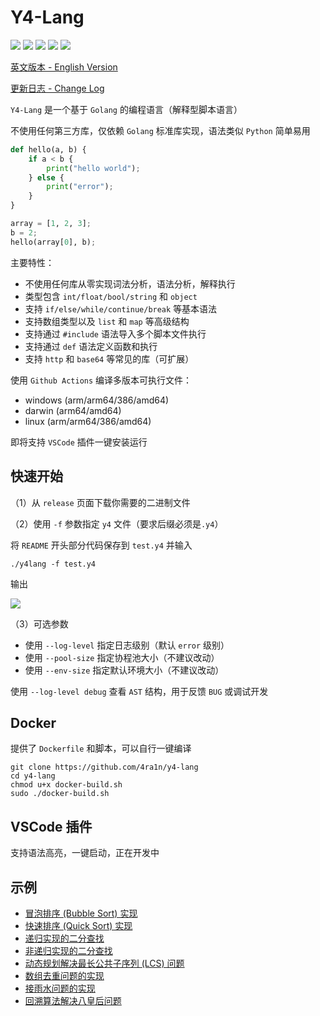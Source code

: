 # Y4-Lang

![](https://img.shields.io/github/license/4ra1n/y4-lang)
![](https://img.shields.io/github/languages/top/4ra1n/y4-lang)
![](https://img.shields.io/github/v/release/4ra1n/y4-lang)
![](https://img.shields.io/github/actions/workflow/status/4ra1n/y4-lang/y4-lang.yml?branch=master)
![](https://img.shields.io/badge/Code%20Lines-7929-blue)

[英文版本 - English Version](README-en.md)

[更新日志 - Change Log](CHANGELOG.md)

`Y4-Lang` 是一个基于 `Golang` 的编程语言（解释型脚本语言）

不使用任何第三方库，仅依赖 `Golang` 标准库实现，语法类似 `Python` 简单易用

```python
def hello(a, b) {
    if a < b {
        print("hello world");
    } else {
        print("error");    
    }
}

array = [1, 2, 3];
b = 2;
hello(array[0], b);
```

主要特性：
- 不使用任何库从零实现词法分析，语法分析，解释执行
- 类型包含 `int/float/bool/string` 和 `object`
- 支持 `if/else/while/continue/break` 等基本语法
- 支持数组类型以及 `list` 和 `map` 等高级结构
- 支持通过 `#include` 语法导入多个脚本文件执行
- 支持通过 `def` 语法定义函数和执行
- 支持 `http` 和 `base64` 等常见的库（可扩展）

使用 `Github Actions` 编译多版本可执行文件：
- windows (arm/arm64/386/amd64)
- darwin (arm64/amd64)
- linux (arm/arm64/386/amd64)

即将支持 `VSCode` 插件一键安装运行

## 快速开始

（1）从 `release` 页面下载你需要的二进制文件

（2）使用 `-f` 参数指定 `y4` 文件（要求后缀必须是`.y4`）

将 `README` 开头部分代码保存到 `test.y4` 并输入

```shell
./y4lang -f test.y4
```

输出

![](img/001.png)

（3）可选参数

- 使用 `--log-level` 指定日志级别（默认 `error` 级别）
- 使用 `--pool-size` 指定协程池大小（不建议改动）
- 使用 `--env-size` 指定默认环境大小（不建议改动）

使用 `--log-level debug` 查看 `AST` 结构，用于反馈 `BUG` 或调试开发

## Docker

提供了 `Dockerfile` 和脚本，可以自行一键编译

```shell
git clone https://github.com/4ra1n/y4-lang
cd y4-lang
chmod u+x docker-build.sh
sudo ./docker-build.sh
```

## VSCode 插件

支持语法高亮，一键启动，正在开发中

## 示例

- [冒泡排序 (Bubble Sort) 实现](examples/001.y4)
- [快速排序 (Quick Sort) 实现](examples/002.y4)
- [递归实现的二分查找](examples/003.y4)
- [非递归实现的二分查找](examples/004.y4)
- [动态规划解决最长公共子序列 (LCS) 问题](examples/005.y4)
- [数组去重问题的实现](examples/006.y4)
- [接雨水问题的实现](examples/007.y4)
- [回溯算法解决八皇后问题](examples/008.y4)